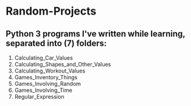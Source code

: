 # Random-Projects
Python 3 programs I've written while learning, separated into (7) folders:
------------------------------
1) Calculating_Car_Values
2) Calculating_Shapes_and_Other_Values
3) Calculating_Workout_Values
4) Games_Inventory_Things
5) Games_Involving_Random
6) Games_Involving_Time
7) Regular_Expression
